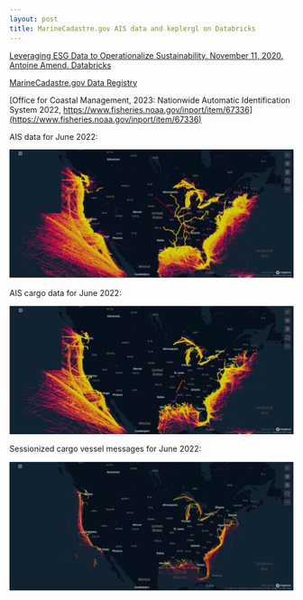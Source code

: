 ```yaml
---
layout: post
title: MarineCadastre.gov AIS data and keplergl on Databricks
---
```


[Leveraging ESG Data to Operationalize Sustainability. November 11, 2020. Antoine Amend. Databricks](https://www.databricks.com/blog/2020/11/11/leveraging-esg-data-to-operationalize-sustainability.html)

[MarineCadastre.gov Data Registry](https://marinecadastre.gov/data/)

[Office for Coastal Management, 2023: Nationwide Automatic Identification System 2022, https://www.fisheries.noaa.gov/inport/item/67336](https://www.fisheries.noaa.gov/inport/item/67336)

AIS data for June 2022: 

![June 2022](/images/MarineCadastre/keplergl-MarineCadastre.jpeg)

AIS cargo data for June 2022: 

![June 2022 cargo](/images/MarineCadastre/keplergl-MarineCadastre-cargo.jpeg)

Sessionized cargo vessel messages for June 2022:

![Sessionized cargo vessel messages for June 2022](/images/MarineCadastre/dbc-9528dae4-a240.cloud.databricks.com.jpeg)